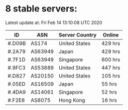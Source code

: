 # 8 stable servers:

Latest update at: Fri Feb 14 13:10:08 UTC 2020

| ID | ASN | Server Country | Online |
| -- | --- | -------------- | ------ |
| #.D09B | AS174 | United States | 429 hrs |
| #.2A79 | AS63949 | Japan | 429 hrs |
| #.7F1D | AS63949 | Singapore | 600 hrs |
| #.9FC3 | AS53889 | United States | 447 hrs |
| #.D827 | AS20150 | United States | 105 hrs |
| #.05ED | AS16509 | Japan | 55 hrs |
| #.4DA9 | AS14061 | Singapore | 52 hrs |
| #.F2E8 | AS8075 | Hong Kong | 16 hrs |

